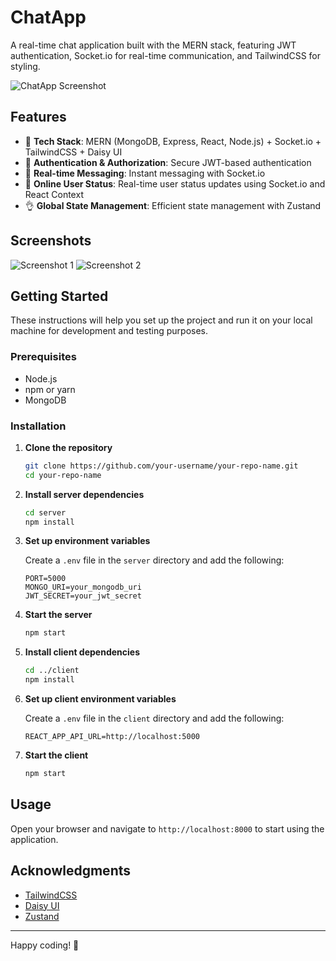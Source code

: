 # ChatApp

A real-time chat application built with the MERN stack, featuring JWT authentication, Socket.io for real-time communication, and TailwindCSS for styling.

![ChatApp Screenshot](https://github.com/BalajiMittapalli/Mern-chat/assets/132842192/dca46c62-106c-4be8-b642-e6aed3fc5895)
## Features

- 🌟 **Tech Stack**: MERN (MongoDB, Express, React, Node.js) + Socket.io + TailwindCSS + Daisy UI
- 🎃 **Authentication & Authorization**: Secure JWT-based authentication
- 👾 **Real-time Messaging**: Instant messaging with Socket.io
- 🚀 **Online User Status**: Real-time user status updates using Socket.io and React Context
- 👌 **Global State Management**: Efficient state management with Zustand

## Screenshots

![Screenshot 1](https://github.com/BalajiMittapalli/Mern-chat/assets/132842192/89358591-e0b4-411f-9aa5-d488921a2edf)
![Screenshot 2](https://github.com/BalajiMittapalli/Mern-chat/assets/132842192/3f708cd4-b151-4f7c-8102-5779c8ea31e3)

## Getting Started

These instructions will help you set up the project and run it on your local machine for development and testing purposes.

### Prerequisites

- Node.js
- npm or yarn
- MongoDB

### Installation

1. **Clone the repository**
    ```bash
    git clone https://github.com/your-username/your-repo-name.git
    cd your-repo-name
    ```

2. **Install server dependencies**
    ```bash
    cd server
    npm install
    ```

3. **Set up environment variables**

    Create a `.env` file in the `server` directory and add the following:
    ```env
    PORT=5000
    MONGO_URI=your_mongodb_uri
    JWT_SECRET=your_jwt_secret
    ```

4. **Start the server**
    ```bash
    npm start
    ```

5. **Install client dependencies**
    ```bash
    cd ../client
    npm install
    ```

6. **Set up client environment variables**

    Create a `.env` file in the `client` directory and add the following:
    ```env
    REACT_APP_API_URL=http://localhost:5000
    ```

7. **Start the client**
    ```bash
    npm start
    ```

## Usage

Open your browser and navigate to `http://localhost:8000` to start using the application.

## Acknowledgments

- [TailwindCSS](https://tailwindcss.com/)
- [Daisy UI](https://daisyui.com/)
- [Zustand](https://zustand.pmnd.rs/)

---

Happy coding! 🎉
